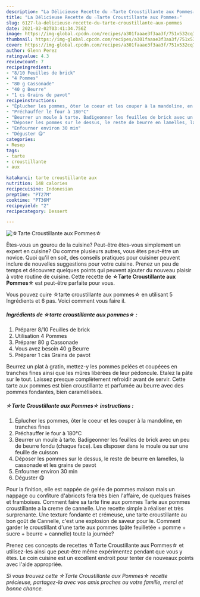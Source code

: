 ```yaml
---
description: "La Délicieuse Recette du ☆Tarte Croustillante aux Pommes☆"
title: "La Délicieuse Recette du ☆Tarte Croustillante aux Pommes☆"
slug: 6127-la-delicieuse-recette-du-tarte-croustillante-aux-pommes
date: 2021-02-02T03:41:34.756Z
image: https://img-global.cpcdn.com/recipes/a301faaae3f3aa3f/751x532cq70/☆tarte-croustillante-aux-pommes☆-photo-principale-de-la-recette.jpg
thumbnail: https://img-global.cpcdn.com/recipes/a301faaae3f3aa3f/751x532cq70/☆tarte-croustillante-aux-pommes☆-photo-principale-de-la-recette.jpg
cover: https://img-global.cpcdn.com/recipes/a301faaae3f3aa3f/751x532cq70/☆tarte-croustillante-aux-pommes☆-photo-principale-de-la-recette.jpg
author: Glenn Perez
ratingvalue: 4.3
reviewcount: 7
recipeingredient:
- "8/10 Feuilles de brick"
- "4 Pommes"
- "80 g Cassonade"
- "40 g Beurre"
- "1 cs Grains de pavot"
recipeinstructions:
- "Éplucher les pommes, ôter le coeur et les couper à la mandoline, en tranches fines"
- "Préchauffer le four à 180°C"
- "Beurrer un moule à tarte. Badigeonner les feuilles de brick avec un peu de beurre fondu (chaque face). Les dIsposer dans le moule ou sur une feuille de cuisson"
- "Déposer les pommes sur le dessus, le reste de beurre en lamelles, la cassonade et les grains de pavot"
- "Enfourner environ 30 min"
- "Déguster 😋"
categories:
- Resep
tags:
- tarte
- croustillante
- aux

katakunci: tarte croustillante aux 
nutrition: 148 calories
recipecuisine: Indonesian
preptime: "PT27M"
cooktime: "PT36M"
recipeyield: "2"
recipecategory: Dessert

---
```



![☆Tarte Croustillante aux Pommes☆](https://img-global.cpcdn.com/recipes/a301faaae3f3aa3f/751x532cq70/☆tarte-croustillante-aux-pommes☆-photo-principale-de-la-recette.jpg)

Êtes-vous un gourou de la cuisine? Peut-être êtes-vous simplement un expert en cuisine? Ou comme plusieurs autres, vous êtes peut-être un novice. Quoi qu'il en soit, des conseils pratiques pour cuisiner peuvent inclure de nouvelles suggestions pour votre cuisine. Prenez un peu de temps et découvrez quelques points qui peuvent ajouter du nouveau plaisir à votre routine de cuisine. Cette recette de <strong> ☆Tarte Croustillante aux Pommes☆ </strong> est peut-être parfaite pour vous.

<!--inarticleads1-->

Vous pouvez cuire ☆tarte croustillante aux pommes☆ en utilisant 5 Ingrédients et 6 pas. Voici comment vous faire il.

##### Ingrédients de ☆tarte croustillante aux pommes☆ :

1. Préparer 8/10 Feuilles de brick
1. Utilisation 4 Pommes
1. Préparer 80 g Cassonade
1. Vous avez besoin 40 g Beurre
1. Préparer 1 càs Grains de pavot


Beurrez un plat à gratin, mettez-y les pommes pelées et coupéees en tranches fines ainsi que les mûres libérées de leur pédoncule. Etalez la pâte sur le tout. Laissez presque complètement refroidir avant de servir. Cette tarte aux pommes est bien croustillante et parfumée au beurre avec des pommes fondantes, bien caramélisées. 

<!--inarticleads2-->

##### ☆Tarte Croustillante aux Pommes☆ instructions :

1. Éplucher les pommes, ôter le coeur et les couper à la mandoline, en tranches fines
1. Préchauffer le four à 180°C
1. Beurrer un moule à tarte. Badigeonner les feuilles de brick avec un peu de beurre fondu (chaque face). Les dIsposer dans le moule ou sur une feuille de cuisson
1. Déposer les pommes sur le dessus, le reste de beurre en lamelles, la cassonade et les grains de pavot
1. Enfourner environ 30 min
1. Déguster 😋


Pour la finition, elle est nappée de gelée de pommes maison mais un nappage ou confiture d&#39;abricots fera très bien l&#39;affaire, de quelques fraises et framboises. Comment faire sa tarte fine aux pommes Tarte aux pommes croustillante a la creme de cannelle. Une recette simple à réaliser et très surprenante. Une texture fondante et crémeuse, une tarte croustillante au bon goût de Cannelle, c&#39;est une explosion de saveur pour le. Comment garder le croustillant d&#39;une tarte aux pommes (pâte feuilletée + pomme + sucre + beurre + cannelle) toute la journée? 

<!--inarticleads1-->

<p>
Prenez ces concepts de recettes ☆Tarte Croustillante aux Pommes☆ et utilisez-les ainsi que peut-être même expérimentez pendant que vous y êtes. Le coin cuisine est un excellent endroit pour tenter de nouveaux points avec l'aide appropriée.
</p>

<p>
<i>Si vous trouvez cette ☆Tarte Croustillante aux Pommes☆ recette précieuse, partagez-la avec vos amis proches ou votre famille, merci et bonne chance.</i>
</p>
